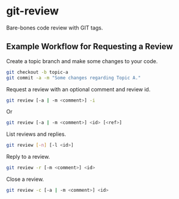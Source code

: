 # git-review

Bare-bones code review with GIT tags.

## Example Workflow for Requesting a Review

Create a topic branch and make some changes to your code.

```sh
git checkout -b topic-a
git commit -a -m "Some changes regarding Topic A."
```

Request a review with an optional comment and review id.

```sh
git review [-a | -m <comment>] -i
```

Or

```sh
git review [-a | -m <comment>] <id> [<ref>]
```

List reviews and replies.

```sh
git review [-n] [-l <id>]
```

Reply to a review.

```sh
git review -r [-m <comment>] <id>
```

Close a review.

```sh
git review -c [-a | -m <comment>] <id>
```
